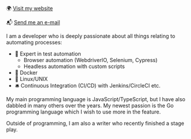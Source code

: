 :earth_africa: [Visit my website](https://rickschubert.net)

:mailbox_with_mail: [Send me an e-mail](rickschubert@gmx.de)

I am a developer who is deeply passionate about all things relating to automating processes:

- :robot: Expert in test automation
    - Browser automation (WebdriverIO, Selenium, Cypress)
    - Headless automation with custom scripts
- :whale: Docker
- :penguin:	Linux/UNIX
- :bellhop_bell: Continuous Integration (CI/CD) with Jenkins/CircleCI etc.

My main programming language is JavaScript/TypeScript, but I have also dabbled in many others over the years. My newest passion is the Go programming language which I wish to use more in the feature.

Outside of programming, I am also a writer who recently finished a stage play.
